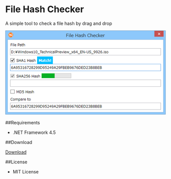 ﻿File Hash Checker
=================

A simple tool to check a file hash by drag and drop

![Screenshot](Images/filehashchecker.png)

##Requirements

 * .NET Framework 4.5

##Download

<a href="https://github.com/emoacht/FileHashChecker/releases/download/1.1.1/FileHashChecker111.zip">Download</a>

##License

 - MIT License
